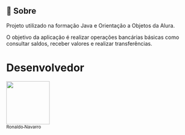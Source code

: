 <h2>🔖 Sobre</h2>
<p>Projeto utilizado na formação Java e Orientação a Objetos da Alura.</p>
<p>O objetivo da aplicação é realizar operações bancárias básicas como consultar saldos, receber valores e realizar transferências.</p>

# Desenvolvedor

[<img loading="lazy" src="https://avatars.githubusercontent.com/u/134724019?v=4" width=115><br><sub>Ronaldo Navarro</sub>](https://github.com/ronaldosnavarro)
